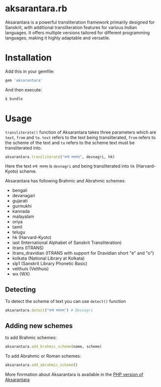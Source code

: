 # aksarantara.rb

Aksarantara is a powerful transliteration framework primarily designed for Sanskrit, with additional transliteration features for various Indian languages. It offers multiple versions tailored for different programming languages, making it highly adaptable and versatile.

# Installation

Add this in your gemfile:

```ruby
gem 'aksarantara'
```

And then execute:

```sh
$ bundle
```

# Usage

`transliterate()` function of Aksarantara takes three parameters which are `text`, `from` and `to`. `text` refers to the text being transliterated, `from` refers to the scheme of the text and `to` refers to the scheme text must be transliterated into.

```ruby
aksarantara.transliterate("वन्दे मातरम्", devnagri, hk)
```

Here the text `वन्दे मातरम्` is `devnagri` and being transliterated into `hk` (Harvard-Kyoto) scheme.

Aksarantara has following Brahmic and Abrahmic schemes:

- bengali
- devanagari
- gujarati
- gurmukhi
- kannada
- malayalam
- oriya
- tamil
- telugu
- hk (Harvard-Kyoto)
- iast (International Alphabet of Sanskrit Transliteration)
- itrans (ITRANS)
- itrans_dravidian (ITRANS with support for Dravidian short "e" and "o")
- kolkata (National Library at Kolkata)
- slp1 (Sanskrit Library Phonetic Basic)
- velthuis (Velthuis)
- wx (WX)

## Detecting 

To detect the scheme of text you can use `detect()` function

```ruby
aksarantara.detect("वन्दे मातरम्") # Devnagri
```

## Adding new schemes

to add Brahmic schemes:

```ruby
aksarantara.add_brahmic_scheme(name, scheme)
```

To add Abrahmic or Roman schemes:

```ruby
aksarantara.add_abrahmic_scheme()
```

More finrmation about Aksarantara is available in the [PHP version of Aksarantara](https://www.github.com/enginestein/aksarantara.php)
